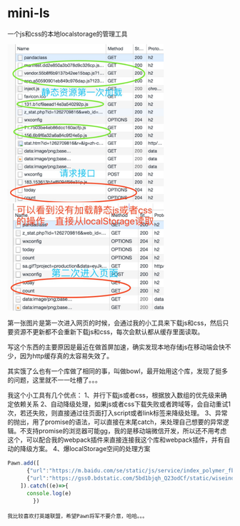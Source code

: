 # mini-ls

一个js和css的本地localstorage的管理工具

<img width="350"  src="https://github.com/liberties/mini-ls/blob/master/assets/1.jpg"/>

<img width="350"  src="https://github.com/liberties/mini-ls/blob/master/assets/2.jpg"/>

第一张图片是第一次进入网页的时候，会通过我的小工具来下载js和css，然后只要资源不更新都不会重新下载js和css，每次会默认都从缓存里面读取。

写这个东西的主要原因是最近在做首屏加速，确实发现本地存储js在移动端会快不少，因为http缓存真的太容易失效了。

其实饿了么也有一个库做了相同的事，叫做bowl，最开始用这个库，发现了挺多的问题，这里就不一一吐槽了。。。

我这个小工具有几个优点：
1、并行下载js或者css，根据放入数组的优先级来确定依赖关系
2、自动降级处理，如果js或者css下载失败或者跨域等，会自动重试1次，若还失败，则直接通过往页面打入script或者link标签来降级处理。
3、异常的抛出，用了promise的语法，可以直接在末尾catch，来处理自己想要的异常逻辑。不支持promise的浏览器可能gg，我的是移动端微信开发，所以还不用考虑这个，可以配合我的webpack插件来直接连接我这个库和webpack插件，并有自动的降级方案。
4、爆localStorage空间的处理方案

```javascript
Pawn.add([
      {"url":"https://m.baidu.com/se/static/js/service/index_polymer_fbd2fce.js","key":'kuayujs'},//跨域js,发现跨域，自动降级jsonp处理
      {"url":"https://gss0.bdstatic.com/5bd1bjqh_Q23odCf/static/wiseindex/js/package/newsActivity_f6d3b0f.js","key":"bukuayujs"}//不跨域js，走本地存储
    ]).catch((e)=>{
      console.log(e)
		})
		
我比较喜欢打英雄联盟，希望Pawn将军不要介意，哈哈。。。
